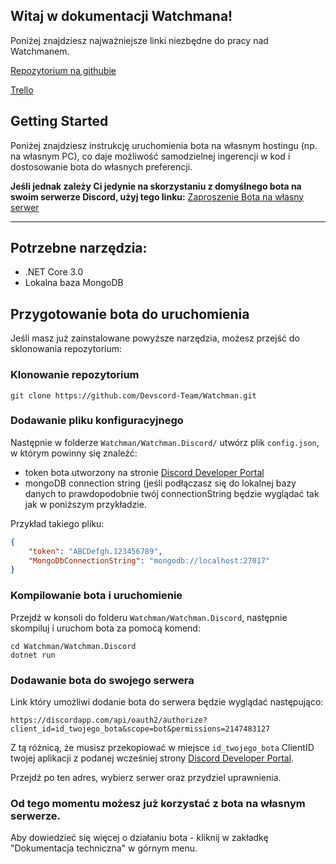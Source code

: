 ## Witaj w dokumentacji Watchmana!

Poniżej znajdziesz najważniejsze linki niezbędne do pracy nad Watchmanem.

[Repozytorium na githubie](https://github.com/Devscord-Team/Watchman)

[Trello](https://trello.com/b/xpN9bYtR/watchman)

## Getting Started


Poniżej znajdziesz instrukcję uruchomienia bota na własnym hostingu (np. na własnym PC), co daje możliwość samodzielnej ingerencji w kod i dostosowanie bota do własnych preferencji.

**Jeśli jednak zależy Ci jedynie na skorzystaniu z domyślnego bota na swoim serwerze Discord, użyj tego linku:**
[Zaproszenie Bota na własny serwer](https://discordapp.com/api/oauth2/authorize?client_id=636274997786312723&permissions=2147483127&scope=bot)

***

## Potrzebne narzędzia:

* .NET Core 3.0
* Lokalna baza MongoDB

## Przygotowanie bota do uruchomienia

Jeśli masz już zainstalowane powyższe narzędzia, możesz przejść do sklonowania repozytorium:

### Klonowanie repozytorium

```
git clone https://github.com/Devscord-Team/Watchman.git
```
### Dodawanie pliku konfiguracyjnego

Następnie w folderze `Watchman/Watchman.Discord/` utwórz plik `config.json`, w którym powinny się znaleźć:
* token bota utworzony na stronie [Discord Developer Portal](https://discordapp.com/developers/applications)
* mongoDB connection string (jeśli podłączasz się do lokalnej bazy danych to prawdopodobnie twój connectionString będzie wyglądać tak jak w poniższym przykładzie.

Przykład takiego pliku:
```json
{
    "token": "ABCDefgh.123456789",
    "MongoDbConnectionString": "mongodb://localhost:27017"
}
```

### Kompilowanie bota i uruchomienie

Przejdź w konsoli do folderu `Watchman/Watchman.Discord`, następnie skompiluj i uruchom bota za pomocą komend:

```
cd Watchman/Watchman.Discord
dotnet run
```

### Dodawanie bota do swojego serwera

Link który umożliwi dodanie bota do serwera będzie wyglądać następująco:

```
https://discordapp.com/api/oauth2/authorize?client_id=id_twojego_bota&scope=bot&permissions=2147483127
```

Z tą różnicą, że musisz przekopiować w miejsce `id_twojego_bota` ClientID twojej aplikacji z podanej wcześniej strony [Discord Developer Portal](https://discordapp.com/developers/applications).

Przejdź po ten adres, wybierz serwer oraz przydziel uprawnienia.


### Od tego momentu możesz już korzystać z bota na własnym serwerze.

Aby dowiedzieć się więcej o działaniu bota - kliknij w zakładkę "Dokumentacja techniczna" w górnym menu.
